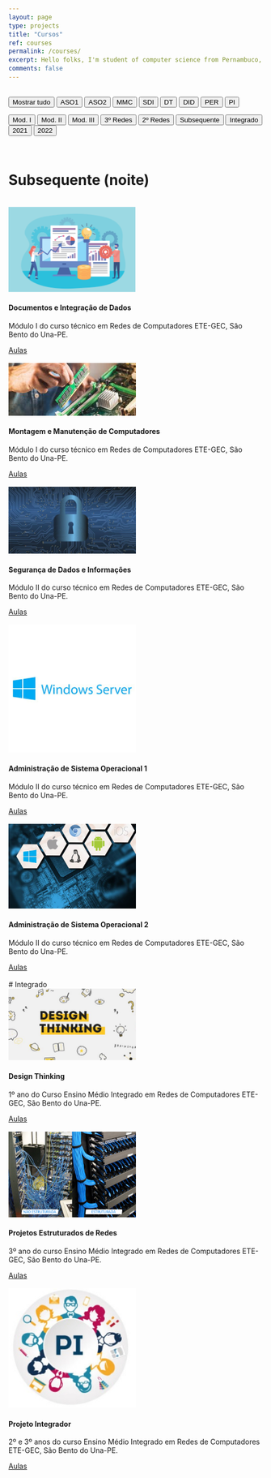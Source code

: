 ```yaml
---
layout: page
type: projects
title: "Cursos"
ref: courses
permalink: /courses/
excerpt: Hello folks, I'm student of computer science from Pernambuco, Brazil. This blog is for documentation about my research journey,  programming and related.
comments: false
---
```

<br/>

<div class="myBtnContainer" id="myBtnContainer">
  <button class="btn active" onclick="filterSelection('all')"> Mostrar tudo</button>
  <button class="btn aso1" onclick="filterSelection('aso1')"> ASO1</button>
  <button class="btn aso2" onclick="filterSelection('aso2')"> ASO2</button>
  <button class="btn mmc" onclick="filterSelection('mmc')"> MMC</button>
  <button class="btn sdi" onclick="filterSelection('sdi')"> SDI</button>
  <button class="btn dt" onclick="filterSelection('dt')"> DT</button>
    <button class="btn did" onclick="filterSelection('did')"> DID</button>
  <button class="btn per" onclick="filterSelection('per')"> PER</button>
  <button class="btn pi" onclick="filterSelection('pi')"> PI</button>

  <button class="btn mod-1" onclick="filterSelection('mod-1')"> Mod. I</button>
  <button class="btn mod-2" onclick="filterSelection('mod-2')"> Mod. II</button>
  <button class="btn mod-3" onclick="filterSelection('mod-3')"> Mod. III</button>
  <button class="btn 3r" onclick="filterSelection('3r')"> 3º Redes</button>
  <button class="btn 2r" onclick="filterSelection('2r')"> 2º Redes</button>
  <button class="btn subsequente" onclick="filterSelection('subsequente')"> Subsequente</button>
  <button class="btn integrado" onclick="filterSelection('integrado')"> Integrado</button>
  <button class="btn 2021" onclick="filterSelection('2021')"> 2021</button>
  <button class="btn 2022" onclick="filterSelection('2022')"> 2022</button>

</div>


<br/>

# Subsequente (noite)
<br/>
<div class="card 2021 mod-1 subsequente did">
  <img src="/assets/images/dados.png" alt="Course" style="width:50%">
  <div class="container">
    <h4><b>Documentos e Integração de Dados</b></h4>
    <p>Módulo I do curso técnico em Redes de Computadores ETE-GEC, São Bento do Una-PE.</p>
    <!-- <hr> -->
    <a href="/courses/did" class="btn">Aulas</a>  
    </div>
</div>
<br/>
<div class="card 2021 mod-1 subsequente mmc">
  <img src="/assets/images/mmc.jpeg" alt="Course" style="width:50%">
  <div class="container">
    <h4><b>Montagem e Manutenção de Computadores</b></h4>
    <p>Módulo I do curso técnico em Redes de Computadores ETE-GEC, São Bento do Una-PE.</p>
    <!-- <hr> -->
    <a href="/courses/mmc" class="btn" >Aulas</a>  
    </div>
</div>

<br/>
<div class="card 2021 2022 mod-2 subsequente sdi">
  <img src="/assets/images/sdi.jpg" alt="Course" style="width:50%">
  <div class="container">
    <h4><b>Segurança de Dados e Informações</b></h4>
    <p>Módulo II do curso técnico em Redes de Computadores ETE-GEC, São Bento do Una-PE.</p>
    <!-- <hr> -->
    <a href="/courses/sdi" class="btn" >Aulas</a>  
    </div>
</div>
<br/>
<div class="card 2021 mod-2 subsequente aso1">
  <img src="/assets/images/ws.png" alt="Course" style="width:50%">
  <div class="container">
    <h4><b>Administração de Sistema Operacional 1</b></h4>
    <p>Módulo II do curso técnico em Redes de Computadores ETE-GEC, São Bento do Una-PE.</p>
    <!-- <hr> -->
    <a href="/courses/aso2 subsequente" class="btn" >Aulas</a>  
    </div>
</div>
<br/>
<div class="card 2021 mod-2 subsequente aso2">
  <img src="/assets/images/aso2.jpg" alt="Course" style="width:50%">
  <div class="container">
    <h4><b>Administração de Sistema Operacional 2</b></h4>
    <p>Módulo II do curso técnico em Redes de Computadores ETE-GEC, São Bento do Una-PE.</p>
    <!-- <hr> -->
    <a href="/courses/aso2 subsequente" class="btn" >Aulas</a>  
    </div>
</div>
<br/>
# Integrado 
<br/>
<div class="card 2022 integrado dt">
  <img src="/assets/images/dt.jpg" alt="Course" style="width:50%">
  <div class="container">
    <h4><b>Design Thinking</b></h4>
    <p>1º ano do Curso Ensino Médio Integrado em Redes de Computadores ETE-GEC, São Bento do Una-PE.</p>
    <!-- <hr> -->
    <a href="/courses/dt" class="btn" >Aulas</a>  
    </div>
</div>
<br/>
<div class="card 3r 2022 integrado per">
  <img src="/assets/images/per.png" alt="Course" style="width:50%">
  <div class="container">
    <h4><b>Projetos Estruturados de Redes</b></h4>
    <p>3º ano do curso Ensino Médio Integrado em Redes de Computadores ETE-GEC, São Bento do Una-PE.</p>
    <!-- <hr> -->
    <a href="/courses/per" class="btn" >Aulas</a>  
    </div>
</div>

<br/>
<div class="card 3r 2022 2r integrado pi">
  <img src="/assets/images/pi.jpg" alt="Course" style="width:50%">
  <div class="container">
    <h4><b>Projeto Integrador</b></h4>
    <p>2º e 3º anos do curso Ensino Médio Integrado em Redes de Computadores ETE-GEC, São Bento do Una-PE.</p>
    <!-- <hr> -->
    <a href="/courses/pi" class="btn" >Aulas</a>  
    </div>
</div>
